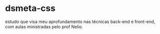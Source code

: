 # dsmeta-css
estudo que visa meu aprofundamento nas técnicas back-end e front-end, com aulas ministradas pelo prof Nelio.
